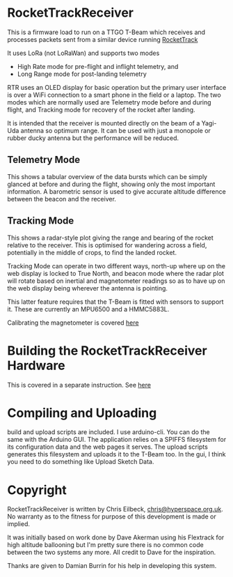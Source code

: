 # RocketTrackReceiver

This is a firmware load to run on a TTGO T-Beam which receives and processes
packets sent from a similar device running [RocketTrack](https://github.com/ChrisEilbeck/RocketTrack)

It uses LoRa (not LoRaWan) and supports two modes

- High Rate mode for pre-flight and inflight telemetry, and
- Long Range mode for post-landing telemetry 

RTR uses an OLED display for basic operation but the primary user interface
is over a WiFi connection to a smart phone in the field or a laptop.  The
two modes which are normally used are Telemetry mode before and during
flight, and Tracking mode for recovery of the rocket after landing.

It is intended that the receiver is mounted directly on the beam of a Yagi-Uda
antenna so optimum range.  It can be used with just a monopole or rubber
ducky antenna but the performance will be reduced.

## Telemetry Mode

This shows a tabular overview of the data bursts which can be simply glanced
at before and during the flight, showing only the most important
information.  A barometric sensor is used to give accurate altitude
difference between the beacon and the receiver.

## Tracking Mode

This shows a radar-style plot giving the range and bearing of the rocket
relative to the receiver.  This is optimised for wandering across a field,
potentially in the middle of crops, to find the landed rocket.

Tracking Mode can operate in two different ways, north-up where up on the
web display is locked to True North, and beacon mode where the radar plot
will rotate based on inertial and magnetometer readings so as to have up on
the web display being wherever the antenna is pointing.

This latter feature requires that the T-Beam is fitted with sensors to
support it.  These are currently an MPU6500 and a HMMC5883L.

Calibrating the magnetometer is covered [here](/MagnetometerCalibration)

# Building the RocketTrackReceiver Hardware

This is covered in a separate instruction.  See [here](/Construction)

# Compiling and Uploading

build and upload scripts are included.  I use arduino-cli.  You can do the
same with the Arduino GUI.  The application relies on a SPIFFS filesystem
for its configuration data and the web pages it serves.  The upload scripts
generates this filesystem and uploads it to the T-Beam too.  In the gui, I
think you need to do something like Upload Sketch Data.

# Copyright

RocketTrackReceiver is written by Chris Eilbeck, chris@hyperspace.org.uk. 
No warranty as to the fitness for purpose of this development is made or
implied.  

It was initially based on work done by Dave Akerman using his Flextrack for
high altitude ballooning but I'm pretty sure there is no common code between
the two systems any more.  All credit to Dave for the inspiration.

Thanks are given to Damian Burrin for his help in developing this system.

